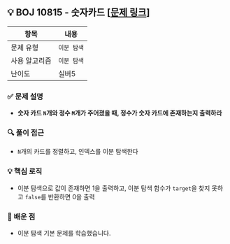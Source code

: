 ## 💡 BOJ 10815 - 숫자카드 [[문제 링크](https://www.acmicpc.net/problem/10815)]

| 항목 | 내용 |
|------|------|
| 문제 유형 | `이분 탐색` |
| 사용 알고리즘 | `이분 탐색` |
| 난이도 | 실버5 |

### ✅ 문제 설명
- **숫자 카드 `N`개와 정수 `M`개가 주어졌을 때, 정수가 숫자 카드에 존재하는지 출력하라**

### 🔍 풀이 접근
- `N`개의 카드를 정렬하고, 인덱스를 이분 탐색한다

### 💡 핵심 로직
- 이분 탐색으로 값이 존재하면 1을 출력하고, 이분 탐색 함수가 `target`을 찾지 못하고 `false`를 반환하면 0을 출력
	
### 📌 배운 점
- 이분 탐색 기본 문제를 학습했습니다.